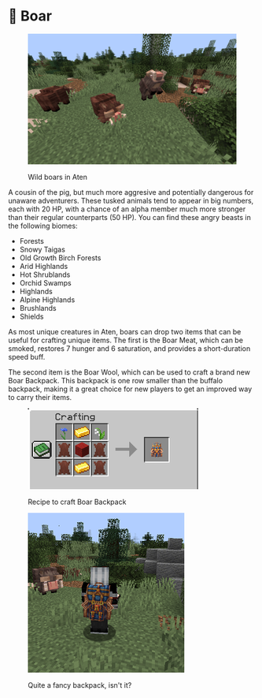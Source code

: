 # 🐗 Boar

<figure><img src="../../.gitbook/assets/Boar.png" alt=""><figcaption><p>Wild boars in Aten</p></figcaption></figure>

A cousin of the pig, but much more aggresive and potentially dangerous for unaware adventurers. These tusked animals tend to appear in big numbers, each with 20 HP, with a chance of an alpha member much more stronger than their regular counterparts (50 HP). You can find these angry beasts in the following biomes:

* Forests
* Snowy Taigas
* Old Growth Birch Forests
* Arid Highlands
* Hot Shrublands
* Orchid Swamps
* Highlands
* Alpine Highlands
* Brushlands
* Shields

As most unique creatures in Aten, boars can drop two items that can be useful for crafting unique items. The first is the Boar Meat, which can be smoked, restores 7 hunger and 6 saturation, and provides a short-duration speed buff.

The second item is the Boar Wool, which can be used to craft a brand new Boar Backpack. This backpack is one row smaller than the buffalo backpack, making it a great choice for new players to get  an improved way to carry their items.

<div><figure><img src="../../.gitbook/assets/Craft.png" alt=""><figcaption><p>Recipe to craft Boar Backpack</p></figcaption></figure> <figure><img src="../../.gitbook/assets/Backpack.png" alt=""><figcaption><p>Quite a fancy backpack, isn't it?</p></figcaption></figure></div>
